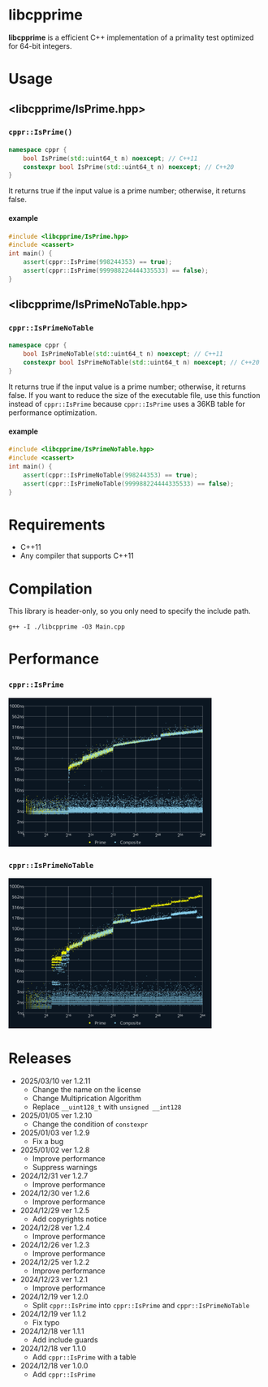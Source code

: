 # libcpprime

**libcpprime** is a efficient C++ implementation of a primality test optimized for 64-bit integers.

# Usage

## <libcpprime/IsPrime.hpp>

### `cppr::IsPrime()`

```cpp
namespace cppr {
    bool IsPrime(std::uint64_t n) noexcept; // C++11
    constexpr bool IsPrime(std::uint64_t n) noexcept; // C++20
}
```

It returns true if the input value is a prime number; otherwise, it returns false.

#### example

```cpp
#include <libcpprime/IsPrime.hpp>
#include <cassert>
int main() {
    assert(cppr::IsPrime(998244353) == true);
    assert(cppr::IsPrime(999988224444335533) == false);
}
```

## <libcpprime/IsPrimeNoTable.hpp>

### `cppr::IsPrimeNoTable`

```cpp
namespace cppr {
    bool IsPrimeNoTable(std::uint64_t n) noexcept; // C++11
    constexpr bool IsPrimeNoTable(std::uint64_t n) noexcept; // C++20
}
```

It returns true if the input value is a prime number; otherwise, it returns false.
If you want to reduce the size of the executable file, use this function instead of `cppr::IsPrime` because `cppr::IsPrime` uses a 36KB table for performance optimization.

#### example

```cpp
#include <libcpprime/IsPrimeNoTable.hpp>
#include <cassert>
int main() {
    assert(cppr::IsPrimeNoTable(998244353) == true);
    assert(cppr::IsPrimeNoTable(999988224444335533) == false);
}
```

# Requirements

-   C++11
-   Any compiler that supports C++11

# Compilation

This library is header-only, so you only need to specify the include path.

```
g++ -I ./libcpprime -O3 Main.cpp
```

# Performance

### `cppr::IsPrime`

<img src="./README/IsPrime.png" width="400">

### `cppr::IsPrimeNoTable`

<img src="./README/IsPrimeNoTable.png" width="400">

# Releases

-   2025/03/10 ver 1.2.11
    -   Change the name on the license
    -   Change Multiprication Algorithm
    -   Replace `__uint128_t` with `unsigned __int128`
-   2025/01/05 ver 1.2.10
    -   Change the condition of `constexpr`
-   2025/01/03 ver 1.2.9
    -   Fix a bug
-   2025/01/02 ver 1.2.8
    -   Improve performance
    -   Suppress warnings
-   2024/12/31 ver 1.2.7
    -   Improve performance
-   2024/12/30 ver 1.2.6
    -   Improve performance
-   2024/12/29 ver 1.2.5
    -   Add copyrights notice
-   2024/12/28 ver 1.2.4
    -   Improve performance
-   2024/12/26 ver 1.2.3
    -   Improve performance
-   2024/12/25 ver 1.2.2
    -   Improve performance
-   2024/12/23 ver 1.2.1
    -   Improve performance
-   2024/12/19 ver 1.2.0
    -   Split `cppr::IsPrime` into `cppr::IsPrime` and `cppr::IsPrimeNoTable`
-   2024/12/19 ver 1.1.2
    -   Fix typo
-   2024/12/18 ver 1.1.1
    -   Add include guards
-   2024/12/18 ver 1.1.0
    -   Add `cppr::IsPrime` with a table
-   2024/12/18 ver 1.0.0
    -   Add `cppr::IsPrime`
